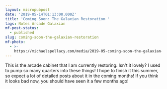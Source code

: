 ```yaml
---
layout: micropubpost
date: '2019-05-14T01:13:00.000Z'
title: 'Coming Soon: The Galaxian Restoration '
tags: Notes Arcade Galaxian
mf-post-status:
  - published
slug: coming-soon-the-galaxian-restoration
mf-photo:
  - >-
    https://michaelspellacy.com/media/2019-05-coming-soon-the-galaxian-restoration/1557796401236.jpg
---
```

This is the arcade cabinet that I am currently restoring. Isn&#39;t it lovely? I used to pump so many quarters into these things! I hope to finish it this summer, so expect a lot of detailed posts about it in the coming months! If you think it looks bad now, you should have seen it a few months ago!
